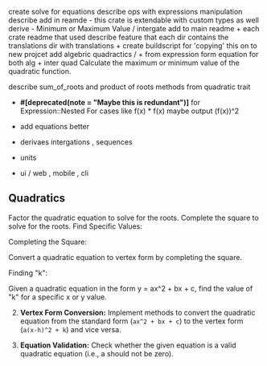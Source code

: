 create solve for equations
describe ops with expressions
manipulation describe
add in reamde - this crate is extendable with custom types as well
derive - Minimum or Maximum Value / intergate
add to main readme + each crate readme that used describe feature that each dir contains the translations dir with translations  + create buildscript for 'copying' this on to new projcet
add algebric quadractics / + from expression form equation for both alg + inter quad
Calculate the maximum or minimum value of the quadratic function.

describe sum_of_roots and product of roots methods from quadratic trait
- **#[deprecated(note = "Maybe this is redundant")]** for Expression::Nested
For cases like f(x) * f(x) maybe output (f(x))^2

- add equations better
- derivaes intergations , sequences
- units 
- ui / web , mobile , cli

## Quadratics 
Factor the quadratic equation to solve for the roots.
Complete the square to solve for the roots.
Find Specific Values:
 
Completing the Square:

Convert a quadratic equation to vertex form by completing the square.

Finding "k":

Given a quadratic equation in the form y = ax^2 + bx + c, find the value of "k" for a specific x or y value.

2. **Vertex Form Conversion:** Implement methods to convert the quadratic equation from the standard form (`ax^2 + bx + c`) to the vertex form (`a(x-h)^2 + k`) and vice versa.

13. **Equation Validation:** Check whether the given equation is a valid quadratic equation (i.e., a should not be zero).